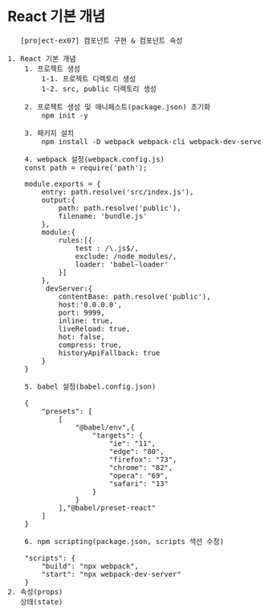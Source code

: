 # React 기본 개념

<pre>
   [project-ex07] 컴포넌트 구현 & 컴포넌트 속성

1. React 기본 개념
    1. 프로젝트 생성
        1-1. 프로젝트 디렉토리 생성
        1-2. src, public 디렉토리 생성

    2. 프로젝트 생성 및 매니페스트(package.json) 초기화
        npm init -y

    3. 패키지 설치
        npm install -D webpack webpack-cli webpack-dev-server react react-dom @babel/core @babel/preset-env @babel/preset-react babel-loader

    4. webpack 설정(webpack.config.js)
    const path = require('path');

    module.exports = {
        entry: path.resolve('src/index.js'),
        output:{
            path: path.resolve('public'),
            filename: 'bundle.js'
        },
        module:{
            rules:[{
                test : /\.js$/,
                exclude: /node_modules/,
                loader: 'babel-loader'
            }]
        },
         devServer:{
            contentBase: path.resolve('public'),
            host:'0.0.0.0',
            port: 9999,
            inline: true,
            liveReload: true,
            hot: false,
            compress: true,
            historyApiFallback: true
        }
    }

    5. babel 설정(babel.config.json)

    {
        "presets": [
            [
                "@babel/env",{
                    "targets": {
                        "ie": "11",
                        "edge": "80",
                        "firefox": "73",
                        "chrome": "82",
                        "opera": "69",
                        "safari": "13"
                    }
                }
            ],"@babel/preset-react"
        ]
    }

    6. npm scripting(package.json, scripts 섹션 수정)

    "scripts": {
        "build": "npx webpack",
        "start": "npx webpack-dev-server"
    }
2. 속성(props)
   상태(state)


<!-- 7. 화면 디자인

8. 컴포넌트 작성 + 조합

9. 속성과 상태 파악 -->

</pre>
